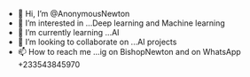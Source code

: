 - 👋 Hi, I’m @AnonymousNewton
- 👀 I’m interested in ...Deep learning and Machine learning
- 🌱 I’m currently learning ...AI
- 💞️ I’m looking to collaborate on ...AI projects
- 📫 How to reach me ...ig on BishopNewton and on WhatsApp +233543845970

<!---
AnonymousNewton/AnonymousNewton is a ✨ special ✨ repository because its `README.md` (this file) appears on your GitHub profile.
You can click the Preview link to take a look at your changes.
--->
